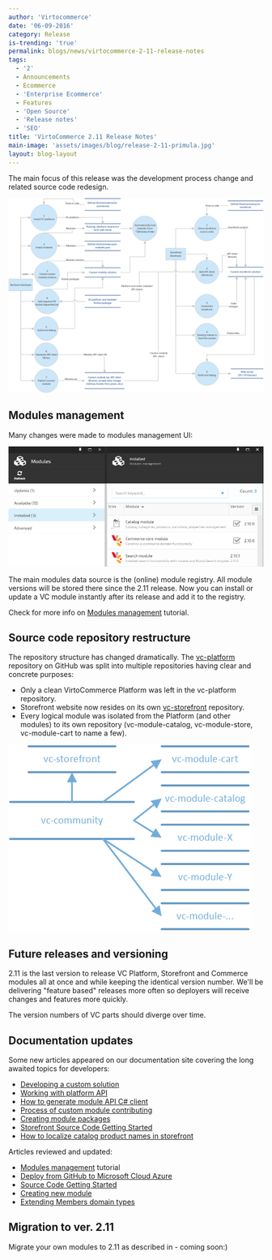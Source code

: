 ```yaml
---
author: 'Virtocommerce'
date: '06-09-2016'
category: Release
is-trending: 'true'
permalink: blogs/news/virtocommerce-2-11-release-notes
tags:
  - '2'
  - Announcements
  - Ecommerce
  - 'Enterprise Ecommerce'
  - Features
  - 'Open Source'
  - 'Release notes'
  - 'SEO'
title: 'VirtoCommerce 2.11 Release Notes'
main-image: 'assets/images/blog/release-2-11-primula.jpg'
layout: blog-layout
---
```

The main focus of this release was the development process change and related source code redesign.

![](../../assets/images/blog/without-source-code-development-process-data-flow-1.png "Developing a custom solution. Data Flow Diagram")

## Modules management

Many changes were made to modules management UI:

![](../../assets/images/blog/modules.png)

The main modules data source is the (online) module registry. All module versions will be stored there since the 2.11 release. Now you can install or update a VC module instantly after its release and add it to the registry.

Check for more info on [Modules management](http://docs.virtocommerce.com/x/4wDr) tutorial.

## Source code repository restructure

The repository structure has changed dramatically. The [vc-platform](https://github.com/VirtoCommerce/vc-platform) repository on GitHub was split into multiple repositories having clear and concrete purposes:

* Only a clean VirtoCommerce Platform was left in the vc-platform repository.
* Storefront website now resides on its own [vc-storefront](https://github.com/VirtoCommerce/vc-storefront) repository.
* Every logical module was isolated from the Platform (and other modules) to its own repository (vc-module-catalog, vc-module-store, vc-module-cart to name a few).

![](../../assets/images/blog/vc-repository-split.png "vc-community repository structure change")

## Future releases and versioning

2.11 is the last version to release VC Platform, Storefront and Commerce modules all at once and while keeping the identical version number. We'll be delivering "feature based" releases more often so deployers will receive changes and features more quickly.

The version numbers of VC parts should diverge over time.

## Documentation updates

Some new articles appeared on our documentation site covering the long awaited topics for developers:

* [Developing a custom solution](http://docs.virtocommerce.com/x/BwAEAQ)
* [Working with platform API](http://docs.virtocommerce.com/x/JQAqAQ)
* [How to generate module API C# client](http://docs.virtocommerce.com/x/BwAqAQ)
* [Process of custom module contributing](http://docs.virtocommerce.com/x/XQAqAQ)
* [Creating module packages](http://docs.virtocommerce.com/x/3gDr)
* [Storefront Source Code Getting Started](http://docs.virtocommerce.com/x/TQAqAQ)
* [How to localize catalog product names in storefront](http://docs.virtocommerce.com/x/CQAnAQ)

Articles reviewed and updated:

* [Modules management](http://docs.virtocommerce.com/x/4wDr) tutorial
* [Deploy from GitHub to Microsoft Cloud Azure](http://docs.virtocommerce.com/x/K4Dd)
* [Source Code Getting Started](http://docs.virtocommerce.com/x/W4Dd)
* [Creating new module](http://docs.virtocommerce.com/x/aQDL)
* [Extending Members domain types](http://docs.virtocommerce.com/x/FQAgAQ)

## Migration to ver. 2.11

Migrate your own modules to 2.11 as described in - coming soon:)